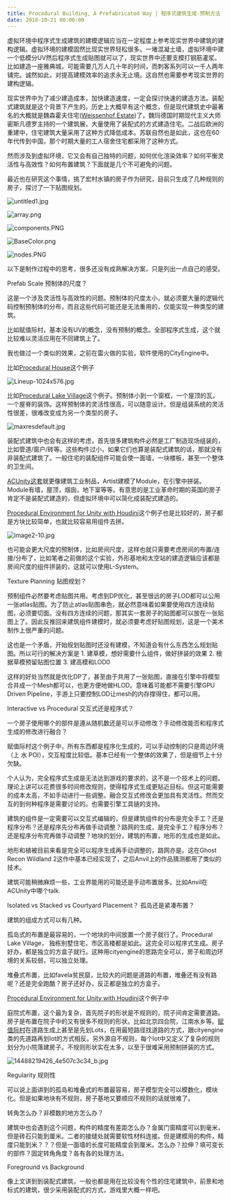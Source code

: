 ```yaml
---
title: Procedural Building, A Prefabricated Way | 程序式建筑生成-预制方法
date: 2018-10-21 00:00:00
---
```


虚拟环境中程序式生成建筑的建模逻辑应当在一定程度上参考现实世界中建筑的建构逻辑。虚拟环境的建模固然比现实世界轻松很多。一堵混凝土墙，虚拟环境中建一个低模分UV然后程序式生成贴图就可以了，现实世界中还要支模打钢筋灌浆。比如建造一座雅典城，可能需要几万人几十年的时间，而刺客系列可以一千人两年铺完。诚然如此，对提高建模效率的追求永无止境。这自然也需要参考现实世界的建构逻辑。

现实世界中为了减少建造成本，加快建造速度，一定会探讨快速的建造方法。装配式建筑就是这个背景下产生的。历史上大概早有这个概念，但是现代建筑史中最著名的大概就是魏森霍夫住宅([Weissenhof Estate](https://en.wikipedia.org/wiki/Weissenhof_Estate))了，魏玛德国时期现代主义大师密斯凡德罗主持的一个建筑展，大量使用了装配式的方式建造住宅。二战后欧洲的重建中，住宅建筑大量采用了这种方式降低成本。苏联自然也是如此，这也在60年代传到中国，那个时期大量的工人宿舍住宅都采用了这种方式。

然而涉及到虚拟环境，它又会有自己独特的问题，如何优化渲染效率？如何平衡灵活性与高效性？如何布置建筑？下面就是几个不可避免的问题。

最近也在研究这个事情，挑了宏村水镇的房子作为研究，目前只生成了几种规则的房子，探讨了一下贴图规划。

![untitled1.jpg](/images/untitled1.jpg)

![array.png](/images/array.png)

![components.PNG](/images/components.PNG)

![BaseColor.png](/images/BaseColor.png)

![nodes.PNG](/images/nodes.PNG)

以下是制作过程中的思考，很多还没有成熟解决方案，只是列出一点自己的感受。

Prefab Scale 预制体的尺度？

这是一个涉及灵活性与高效性的问题。预制体的尺度太小，就必须要大量的逻辑代码控制预制体的分布，而且这些代码可能还是无法重用的，仅能实现一种类型的建筑。

比如赋值际村，基本没有UV的概念，没有预制的概念。全部程序式生成，这个就比较难以灵活应用在不同建筑上了。

我也做过一个类似的效果，之前在雷火做的实验，软件使用的CityEngine中。

比如[Procedural House](https://80.lv/articles/procedural-house-production/)这个例子

![Lineup-1024x576.jpg](/images/Lineup-1024x576.jpg)

比如[Procedural Lake Village](https://www.anastasiaopara.com/lakevillage)这个例子。预制体小到一个窗框，一个屋顶的瓦，一个屋脊的装饰。这样预制体的灵活性很高，可以随意设计。但是组装系统的灵活性很差，很难改变成为另一个类型的房子。

![maxresdefault.jpg](/images/maxresdefault.jpg)

装配式建筑中也会有这样的考虑，首先很多建筑构件必然是工厂制造现场组装的，比如管道/窗户/砖等。这些构件过小，如果它们也算是装配式建筑的话，那就没有非装配式建筑了。一般住宅的装配组件可能会使一面墙，一块楼板，甚至一个整体的卫生间。

[ACUnity这套](http://ma-yidong.com/2016/09/05/assassincreed-unity-london/)就更像建筑工业制品，Artist建模了Module，在引擎中拼装。Module有墙，屋顶，烟囱，地下室等等。有意思的是工业革命时期的英国的房子肯定不是装配式建造的，但虚拟环境中可以简化成装配式建造的。

[Procedural Environment for Unity with Houdini](https://80.lv/articles/procedural-environment-for-unity-with-houdini/)这个例子也是比较好的，房子都是方块比较简单，也就比较容易用组件去拼。

![image2-10.jpg](/images/image2-10.jpg)

也可能会更大尺度的预制体，比如房间尺度，这样也就只需要考虑房间的布置/连接/分布了，比如笔者之前做的这个实验，外形基地和太空站的建造逻辑应该都是房间尺度的组件拼装的，这就可以使用L-System。

Texture Planning 贴图规划？

预制组件必然要考虑贴图共用。考虑到DP优化，甚至很远的房子LOD都可以公用一张atlas贴图。为了防止atlas贴图串色，就必然意味着如果要使用四方连续贴图，必须要切面。没有四方连续的问题，那其实一套房子的贴图都可以放在一张贴图上了。因此反推回来建筑组件建模时，就必须要考虑好贴图规划，这是一个美术制作上很严重的问题。

这也是一个矛盾，开始规划贴图时还没有建模，不知道会有什么东西怎么规划贴图。所以可行的解决方案是 1. 建草模，想好需要什么组件，做好拼装的效果 2. 根据草模预留贴图位置 3. 建高模和LOD0

这样的好处当然就是优化DP了，甚至由于共用了一张贴图，直接在引擎中将模型合并成一个Mesh都可以，也更方便地做HLOD。意味着可能都不需要引擎GPU Driven Pipeline，手游上只要控制LOD让mesh的内存撑得住，都可以用。

Interactive vs Procedural 交互式还是程序式？

一个房子使用哪个的部件是遵从随机数还是可以手动修改？手动修改能否和程序式生成的修改进行融合？

赋值际村这个例子中，所有东西都是程序化生成的，可以手动控制的只是周边环境（上 水 POI），交互程度比较低。基本已经有一个整体的效果了，但是细节上十分欠缺。

个人认为，完全程序式生成是无法达到游戏的要求的，这不是一个技术上的问题。理论上讲可以花费很多时间修改规则，使得程序式生成更贴近目标。但这可能需要的成本太高，不如手动进行一些调整。融合交互式修改会更加具有灵活性。然而交互的到何种程序是需要讨论的。也需要引擎工具链的支持。

建筑的组件是一定需要可以交互式编辑的，但是建筑组件的分布是完全手工？还是程序分布？还是程序先分布再做手动调整？路网的生成，是完全手工？程序分布？还是程序分布完再做手动调整？地块的划分，建筑的布置，地形的生成也是如此。

地形和植被目前来看是完全可以程序生成再手动调整的，路网亦是。这在Ghost Recon Wildland 2这作中基本已经实现了，之后Anvil上的作品猜测都用了类似的技术。

建筑可能稍微麻烦一些，工业界能用的可能还是手动布置居多。比如Anvil在ACUnity中哪个talk.

Isolated vs Stacked vs Courtyard Placement？ 孤岛还是紧凑布置？

建筑的组成方式可以有几种。

孤岛式的布置是最容易的，一个地块的中间放置一个房子就行了。Procedural Lake Village， 独栋别墅住宅，市区高楼都是如此。这完全可以程序式生成。房子好办，都是独立的方盒子就行。这种用cityengine的思路完全可以，房子和周边环境的关系较弱，可以独立处理。

堆叠式布置，比如favela贫民窟，比较大的问题是道路的布置，堆叠还有没有路呢？还是完全跑酷？房子还好办，反正都是独立的方盒子。

[Procedural Environment for Unity with Houdini](https://80.lv/articles/procedural-environment-for-unity-with-houdini/)这个例子中

庭院式布置，这个最为复杂，首先院子的形状是不规则的，院子间肯定需要道路。房子是布置在院子中的又有很多不规则的形状。比如北京四合院，江南水乡等。[赋值际村](https://v.youku.com/v_show/id_XNzI2MDMzMjk2.html)在道路生成上甚至是先划Lots，在用最短路径找道路的方式，跟cityengine类的先道路再划lot的方式相反。另外源自不规则，每个lot中又定义了复杂的规则划分为小院落建房子。不规则形状实在太多，以至于很难采用预制拼装的方式。

![14488219426_4e507c3c34_b.jpg](/images/14488219426_4e507c3c34_b.jpg)

Regularity 规则性

可以说上面讲到的孤岛和堆叠式的布置最容易，房子模型完全可以模数化，模块化。但是如果地块有不规则，房子基地又要顺应不规则的话就很难了。

转角怎么办？非模数的地方怎么办？

建筑中也会遇到这个问题，构件的精度有差距怎么办？金属门窗精度可以到毫米，但是砖石只能到厘米。二者的接缝处就需要软性材料连接。但是建模用的构件，精度只能到米？？？但是一面墙的长度可能精度会到厘米。怎么办？拉伸？填可变长的部件？固定转角角度？各有各的处理方法。

Foreground vs Background

像上文讲到到装配式建筑，一般也都是用在比较没有个性的住宅建筑中，前景和地标式的建筑，很少采用装配式的方式，游戏里大概一样吧。
